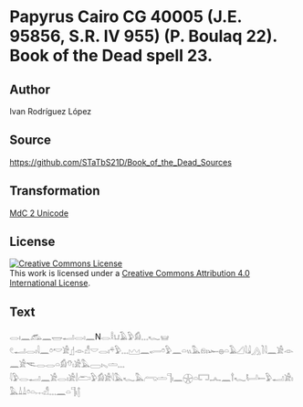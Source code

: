 # Papyrus Cairo CG 40005 (J.E. 95856, S.R. IV 955) (P. Boulaq 22). Book of the Dead spell 23.

## Author 

Ivan Rodríguez López

## Source 

https://github.com/STaTbS21D/Book_of_the_Dead_Sources

## Transformation 

[MdC 2 Unicode](https://statbs21d.github.io/mdc2unicode.html)

## License 

<a rel="license" href="http://creativecommons.org/licenses/by/4.0/"><img alt="Creative Commons License" style="border-width:0" src="https://i.creativecommons.org/l/by/4.0/88x31.png" /></a><br />This work is licensed under a <a rel="license" href="http://creativecommons.org/licenses/by/4.0/">Creative Commons Attribution 4.0 International License</a>.

## Text 

<hiero><rubrum>𓂋𓏤𓈖𓃹𓈖𓉿𓂝𓂋𓏤𓈖</rubrum>N<rubrum>𓂋𓎛𓂓𓄿𓅱𓀁𓈓𓆑</rubrum>𓊠<br>
𓏲𓂝𓂋𓏤𓇋𓈖𓏌𓎢𓀀𓊨𓁹𓀭𓎟𓂋𓏤𓍬𓅱𓈓𓈉𓈖𓂷𓏌𓅱𓈖𓏏𓏭𓅓𓁶𓏤𓆱𓐍𓏏𓄿𓊍𓇋𓇍𓂻𓍘𓇋𓈖𓀀𓁹𓈖𓀀𓌻𓂋𓂋𓏏𓀁𓄣𓏤𓀀𓅓𓈀𓏤𓈅𓏝𓈓<br>
𓇋𓅱𓂋𓂝𓈖𓀀𓂋𓏤𓀀𓌃𓂧𓅱𓀁𓀀𓇋𓅓𓆑𓅓𓂺𓏝𓊹𓏤𓈖𓇽𓏏𓉐𓂜𓈖𓍙𓆑𓂡𓍿𓅱𓂝𓀀𓏤𓅓𓍒𓍒𓏌𓏏𓐖𓀭𓈓𓈖𓏏𓊹𓏤𓉼<br></hiero>